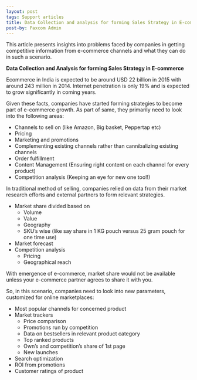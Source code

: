 ```yaml
---
layout: post
tags: Support articles
title: Data Collection and analysis for forming Sales Strategy in E-commerce
post-by: Paxcom Admin 
---
```


This article presents insights into problems faced by companies in getting competitive information from e-commerce channels and what they can do in such a scenario.

**Data Collection and Analysis for forming Sales Strategy in E-commerce**

Ecommerce in India is expected to be around USD 22 billion in 2015 with around 243 million in 2014. Internet penetration is only 19% and is expected to grow significantly in coming years.

Given these facts, companies have started forming strategies to become part of e-commerce growth. As part of same, they primarily need to look into the following areas:

-	Channels to sell on (like Amazon, Big basket, Peppertap etc)
-	Pricing
-	Marketing and promotions
-	Complementing existing channels rather than cannibalizing existing channels
-	Order fulfillment
-	Content Management (Ensuring right content on each channel for every product)
-	Competition analysis (Keeping an eye for new one too!!)

In traditional method of selling, companies relied on data from their market research efforts and external partners to form relevant strategies.

-	Market share divided based on
    - Volume
	-	Value
	-	Geography
	-	SKU’s wise (like say share in 1 KG pouch versus 25 gram pouch for one time use)
-	Market forecast
-	Competition analysis
	-	Pricing
	-	Geographical reach
	
With emergence of e-commerce, market share would not be available unless your e-commerce partner agrees to share it with you.

So, in this scenario, companies need to look into new parameters, customized for online marketplaces:

-	Most popular channels for concerned product
-	Market trackers
	-	Price comparison
	-	Promotions run by competition
	-	Data on bestsellers in relevant product category
	-	Top ranked products
	-	Own’s and competition’s share of 1st page
	-	New launches
-	Search optimization
-	ROI from promotions
-	Customer ratings of product






